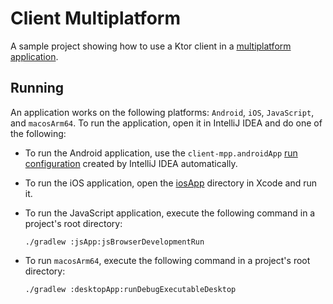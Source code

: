 # Client Multiplatform
A sample project showing how to use a Ktor client in a [multiplatform application](https://ktor.io/docs/getting-started-ktor-client-multiplatform-mobile.html).

## Running
An application works on the following platforms: `Android`, `iOS`, `JavaScript`, and `macosArm64`. To run the application, open it in IntelliJ IDEA and do one of the following:
* To run the Android application, use the `client-mpp.androidApp` [run configuration](https://www.jetbrains.com/help/idea/run-debug-configuration.html) created by IntelliJ IDEA automatically.

* To run the iOS application, open the [iosApp](iosApp) directory in Xcode and run it.
* To run the JavaScript application, execute the following command in a project's root directory:
   ```
   ./gradlew :jsApp:jsBrowserDevelopmentRun
   ```
* To run `macosArm64`, execute the following command in a project's root directory:
   ```
   ./gradlew :desktopApp:runDebugExecutableDesktop
   ```